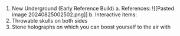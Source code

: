 1.  New Underground (Early Reference Build)
a. References:
![[Pasted image 20240825002502.png]]
b. Interactive items:
  1.  Throwable skulls on both sides
  2. Stone holographs on which you can boost yourself to the air with
  